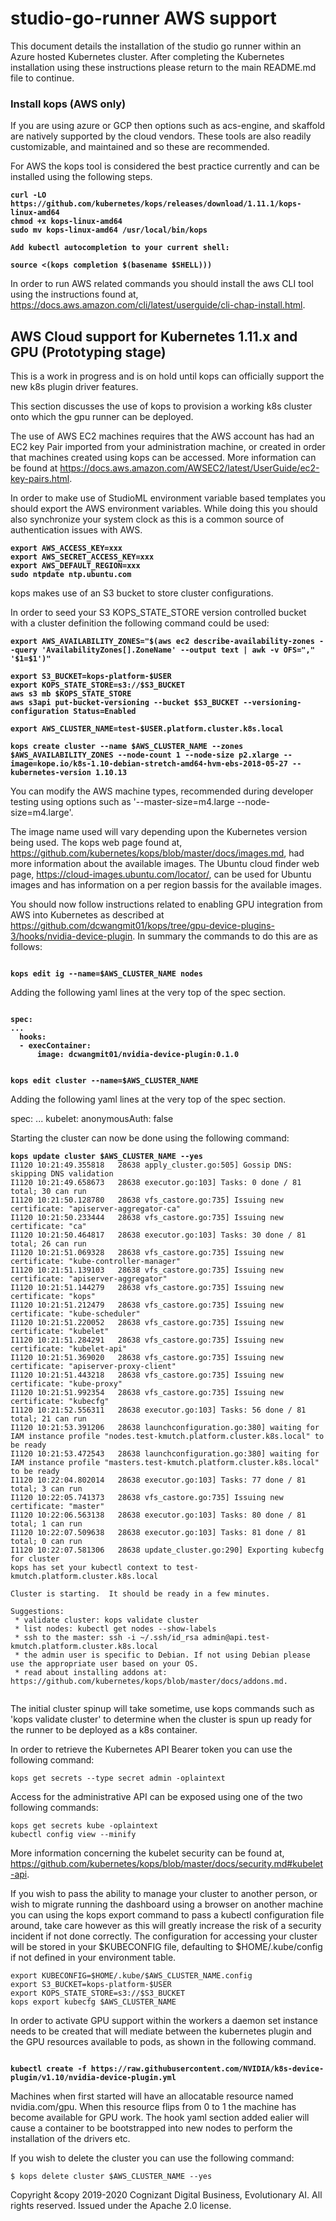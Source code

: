 # studio-go-runner AWS support

This document details the installation of the studio go runner within an Azure hosted Kubernetes cluster.  After completing the Kubernetes installation using these instructions please return to the main README.md file to continue.

### Install kops (AWS only)

If you are using azure or GCP then options such as acs-engine, and skaffold are natively supported by the cloud vendors.  These tools are also readily customizable, and maintained and so these are recommended.

For AWS the kops tool is considered the best practice currently and can be installed using the following steps.

<pre><code><b>curl -LO https://github.com/kubernetes/kops/releases/download/1.11.1/kops-linux-amd64
chmod +x kops-linux-amd64
sudo mv kops-linux-amd64 /usr/local/bin/kops

Add kubectl autocompletion to your current shell:

source <(kops completion $(basename $SHELL)))
</b></code></pre>

In order to run AWS related commands you should install the aws CLI tool using the instructions found at, https://docs.aws.amazon.com/cli/latest/userguide/cli-chap-install.html.

## AWS Cloud support for Kubernetes 1.11.x and GPU (Prototyping stage)

This is a work in progress and is on hold until kops can officially support the new k8s plugin driver features.

This section discusses the use of kops to provision a working k8s cluster onto which the gpu runner can be deployed.

The use of AWS EC2 machines requires that the AWS account has had an EC2 key Pair imported from your administration machine, or created in order that machines created using kops can be accessed.  More information can be found at https://docs.aws.amazon.com/AWSEC2/latest/UserGuide/ec2-key-pairs.html.

In order to make use of StudioML environment variable based templates you should export the AWS environment variables.  While doing this you should also synchronize your system clock as this is a common source of authentication issues with AWS.  

<pre><code><b>export AWS_ACCESS_KEY=xxx
export AWS_SECRET_ACCESS_KEY=xxx
export AWS_DEFAULT_REGION=xxx
sudo ntpdate ntp.ubuntu.com
</b></code></pre>

kops makes use of an S3 bucket to store cluster configurations.

In order to seed your S3 KOPS_STATE_STORE version controlled bucket with a cluster definition the following command could be used:

<pre><code><b>export AWS_AVAILABILITY_ZONES="$(aws ec2 describe-availability-zones --query 'AvailabilityZones[].ZoneName' --output text | awk -v OFS="," '$1=$1')"

export S3_BUCKET=kops-platform-$USER
export KOPS_STATE_STORE=s3://$S3_BUCKET
aws s3 mb $KOPS_STATE_STORE
aws s3api put-bucket-versioning --bucket $S3_BUCKET --versioning-configuration Status=Enabled

export AWS_CLUSTER_NAME=test-$USER.platform.cluster.k8s.local

kops create cluster --name $AWS_CLUSTER_NAME --zones $AWS_AVAILABILITY_ZONES --node-count 1 --node-size p2.xlarge --image=kope.io/k8s-1.10-debian-stretch-amd64-hvm-ebs-2018-05-27 --kubernetes-version 1.10.13
</b></code></pre>

You can modify the AWS machine types, recommended during developer testing using options such as '--master-size=m4.large --node-size=m4.large'.

The image name used will vary depending upon the Kubernetes version being used.  The kops web page found at, https://github.com/kubernetes/kops/blob/master/docs/images.md, had more information about the available images.  The Ubuntu cloud finder web page, https://cloud-images.ubuntu.com/locator/, can be used for Ubuntu images and has information on a per region bassis for the available images.

You should now follow instructions related to enabling GPU integration from AWS into Kubernetes as described at https://github.com/dcwangmit01/kops/tree/gpu-device-plugins-3/hooks/nvidia-device-plugin.  In summary the commands to do this are as follows:

<pre><code><b>
kops edit ig --name=$AWS_CLUSTER_NAME nodes
</b></code></pre>

Adding the following yaml lines at the very top of the spec section.

<pre><code><b>
spec:
...
  hooks:
  - execContainer:
      image: dcwangmit01/nvidia-device-plugin:0.1.0
</b></code></pre>

<pre><code><b>
kops edit cluster --name=$AWS_CLUSTER_NAME
</b></code></pre>

Adding the following yaml lines at the very top of the spec section.

spec:
...
  kubelet:
      anonymousAuth: false
</b></code></pre>

Starting the cluster can now be done using the following command:

<pre><code><b>kops update cluster $AWS_CLUSTER_NAME --yes</b>
I1120 10:21:49.355818   28638 apply_cluster.go:505] Gossip DNS: skipping DNS validation
I1120 10:21:49.658673   28638 executor.go:103] Tasks: 0 done / 81 total; 30 can run
I1120 10:21:50.128780   28638 vfs_castore.go:735] Issuing new certificate: "apiserver-aggregator-ca"
I1120 10:21:50.233444   28638 vfs_castore.go:735] Issuing new certificate: "ca"
I1120 10:21:50.464817   28638 executor.go:103] Tasks: 30 done / 81 total; 26 can run
I1120 10:21:51.069328   28638 vfs_castore.go:735] Issuing new certificate: "kube-controller-manager"
I1120 10:21:51.139103   28638 vfs_castore.go:735] Issuing new certificate: "apiserver-aggregator"
I1120 10:21:51.144279   28638 vfs_castore.go:735] Issuing new certificate: "kops"
I1120 10:21:51.212479   28638 vfs_castore.go:735] Issuing new certificate: "kube-scheduler"
I1120 10:21:51.220052   28638 vfs_castore.go:735] Issuing new certificate: "kubelet"
I1120 10:21:51.284291   28638 vfs_castore.go:735] Issuing new certificate: "kubelet-api"
I1120 10:21:51.369020   28638 vfs_castore.go:735] Issuing new certificate: "apiserver-proxy-client"
I1120 10:21:51.443218   28638 vfs_castore.go:735] Issuing new certificate: "kube-proxy"
I1120 10:21:51.992354   28638 vfs_castore.go:735] Issuing new certificate: "kubecfg"
I1120 10:21:52.556311   28638 executor.go:103] Tasks: 56 done / 81 total; 21 can run
I1120 10:21:53.391206   28638 launchconfiguration.go:380] waiting for IAM instance profile "nodes.test-kmutch.platform.cluster.k8s.local" to be ready
I1120 10:21:53.472543   28638 launchconfiguration.go:380] waiting for IAM instance profile "masters.test-kmutch.platform.cluster.k8s.local" to be ready
I1120 10:22:04.802014   28638 executor.go:103] Tasks: 77 done / 81 total; 3 can run
I1120 10:22:05.741373   28638 vfs_castore.go:735] Issuing new certificate: "master"
I1120 10:22:06.563138   28638 executor.go:103] Tasks: 80 done / 81 total; 1 can run
I1120 10:22:07.509638   28638 executor.go:103] Tasks: 81 done / 81 total; 0 can run
I1120 10:22:07.581306   28638 update_cluster.go:290] Exporting kubecfg for cluster
kops has set your kubectl context to test-kmutch.platform.cluster.k8s.local

Cluster is starting.  It should be ready in a few minutes.

Suggestions:
 * validate cluster: kops validate cluster
 * list nodes: kubectl get nodes --show-labels
 * ssh to the master: ssh -i ~/.ssh/id_rsa admin@api.test-kmutch.platform.cluster.k8s.local
 * the admin user is specific to Debian. If not using Debian please use the appropriate user based on your OS.
 * read about installing addons at: https://github.com/kubernetes/kops/blob/master/docs/addons.md.

</code></pre>

The initial cluster spinup will take sometime, use kops commands such as 'kops validate cluster' to determine when the cluster is spun up ready for the runner to be deployed as a k8s container.

In order to retrieve the Kubernetes API Bearer token you can use the following command: 

```
kops get secrets --type secret admin -oplaintext
```

Access for the administrative API can be exposed using one of the two following commands:

```
kops get secrets kube -oplaintext
kubectl config view --minify
```

More information concerning the kubelet security can be found at, https://github.com/kubernetes/kops/blob/master/docs/security.md#kubelet-api.

If you wish to pass the ability to manage your cluster to another person, or wish to migrate running the dashboard using a browser on another machine you can using the kops export command to pass a kubectl configuration file around, take care however as this will greatly increase the risk of a security incident if not done correctly.  The configuration for accessing your cluster will be stored in your $KUBECONFIG file, defaulting to $HOME/.kube/config if not defined in your environment table.

```
export KUBECONFIG=$HOME/.kube/$AWS_CLUSTER_NAME.config
export S3_BUCKET=kops-platform-$USER
export KOPS_STATE_STORE=s3://$S3_BUCKET
kops export kubecfg $AWS_CLUSTER_NAME
```

In order to activate GPU support within the workers a daemon set instance needs to be created that will mediate between the kubernetes plugin and the GPU resources available to pods, as shown in the following command.

<pre><code><b>
kubectl create -f https://raw.githubusercontent.com/NVIDIA/k8s-device-plugin/v1.10/nvidia-device-plugin.yml
</b></code></pre>

Machines when first started will have an allocatable resource named nvidia.com/gpu.  When this resource flips from 0 to 1 the machine has become available for GPU work.  The hook yaml section added ealier will cause a container to be bootstrapped into new nodes to perform the installation of the drivers etc.

If you wish to delete the cluster you can use the following command:

```
$ kops delete cluster $AWS_CLUSTER_NAME --yes
```

Copyright &copy 2019-2020 Cognizant Digital Business, Evolutionary AI. All rights reserved. Issued under the Apache 2.0 license.
